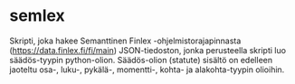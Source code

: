 # semlex
Skripti, joka hakee Semanttinen Finlex -ohjelmistorajapinnasta (https://data.finlex.fi/fi/main) JSON-tiedoston, jonka perusteella skripti luo säädös-tyypin python-olion. Säädös-olion (statute) sisältö on edelleen jaoteltu osa-, luku-, pykälä-, momentti-, kohta- ja alakohta-tyypin olioihin. 
